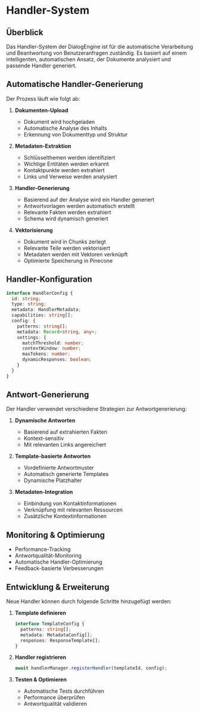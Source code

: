 # Handler-System

## Überblick

Das Handler-System der DialogEngine ist für die automatische Verarbeitung und Beantwortung von Benutzeranfragen zuständig. Es basiert auf einem intelligenten, automatischen Ansatz, der Dokumente analysiert und passende Handler generiert.

## Automatische Handler-Generierung

Der Prozess läuft wie folgt ab:

1. **Dokumenten-Upload**
   - Dokument wird hochgeladen
   - Automatische Analyse des Inhalts
   - Erkennung von Dokumenttyp und Struktur

2. **Metadaten-Extraktion**
   - Schlüsselthemen werden identifiziert
   - Wichtige Entitäten werden erkannt
   - Kontaktpunkte werden extrahiert
   - Links und Verweise werden analysiert

3. **Handler-Generierung**
   - Basierend auf der Analyse wird ein Handler generiert
   - Antwortvorlagen werden automatisch erstellt
   - Relevante Fakten werden extrahiert
   - Schema wird dynamisch generiert

4. **Vektorisierung**
   - Dokument wird in Chunks zerlegt
   - Relevante Teile werden vektorisiert
   - Metadaten werden mit Vektoren verknüpft
   - Optimierte Speicherung in Pinecone

## Handler-Konfiguration

```typescript
interface HandlerConfig {
  id: string;
  type: string;
  metadata: HandlerMetadata;
  capabilities: string[];
  config: {
    patterns: string[];
    metadata: Record<string, any>;
    settings: {
      matchThreshold: number;
      contextWindow: number;
      maxTokens: number;
      dynamicResponses: boolean;
    }
  }
}
```

## Antwort-Generierung

Der Handler verwendet verschiedene Strategien zur Antwortgenerierung:

1. **Dynamische Antworten**
   - Basierend auf extrahierten Fakten
   - Kontext-sensitiv
   - Mit relevanten Links angereichert

2. **Template-basierte Antworten**
   - Vordefinierte Antwortmuster
   - Automatisch generierte Templates
   - Dynamische Platzhalter

3. **Metadaten-Integration**
   - Einbindung von Kontaktinformationen
   - Verknüpfung mit relevanten Ressourcen
   - Zusätzliche Kontextinformationen

## Monitoring & Optimierung

- Performance-Tracking
- Antwortqualität-Monitoring
- Automatische Handler-Optimierung
- Feedback-basierte Verbesserungen

## Entwicklung & Erweiterung

Neue Handler können durch folgende Schritte hinzugefügt werden:

1. **Template definieren**
   ```typescript
   interface TemplateConfig {
     patterns: string[];
     metadata: MetadataConfig[];
     responses: ResponseTemplate[];
   }
   ```

2. **Handler registrieren**
   ```typescript
   await handlerManager.registerHandler(templateId, config);
   ```

3. **Testen & Optimieren**
   - Automatische Tests durchführen
   - Performance überprüfen
   - Antwortqualität validieren 